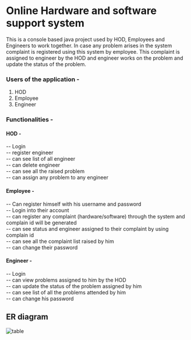 # Online Hardware and software support system
This is a console based java project used by HOD, Employees and Engineers to work together. In case any problem arises in the system complaint is registered using this system by employee. This complaint is assigned to engineer by the HOD and engineer works on the problem and update the status of the problem.

### Users of the application - <br>
1. HOD <br>
2. Employee <br>
3. Engineer <br>

### Functionalities - 
#### HOD -
-- Login <br>
-- register engineer <br>
-- can see list of all engineer <br>
-- can delete engineer <br>
-- can see all the raised problem <br>
-- can assign any problem to any engineer <br>

#### Employee -
-- Can register himself with his username and password <br>
-- Login into their account <br>
-- can register any complaint (hardware/software) through the system and complain id will be generated <br>
-- can see status and engineer assigned to their complaint by using complain id <br>
-- can see all the complaint list raised by him <br>
-- can change their password <br>

#### Engineer -
-- Login  <br>
-- can view problems assigned to him by the HOD <br>
-- can update the status of the problem assigned by him <br>
-- can see list of all the problems attended by him <br>
-- can change his password <br>

## ER diagram

![table](https://user-images.githubusercontent.com/107464833/221381819-f8029ac6-7eab-4b2b-be33-de6a73bf47dd.png)
